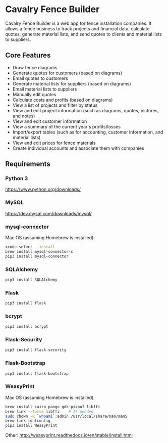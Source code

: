 # Cavalry Fence Builder

Cavalry Fence Builder is a web app for fence installation companies. It allows a fence business to track projects and financial data, calculate quotes, generate material lists, and send quotes to clients and material lists to suppliers.

## Core Features

* Draw fence diagrams
* Generate quotes for customers (based on diagrams)
* Email quotes to customers
* Generate material lists for suppliers (based on diagrams)
* Email material lists to suppliers
* Manually edit quotes
* Calculate costs and profits (based on diagrams)
* View a list of projects and filter by status
* View and edit project information (such as diagrams, quotes, pictures, and notes)
* View and edit customer information
* View a summary of the current year's profits/losses
* Import/export tables (such as for accounting, customer information, and material lists)
* View and edit prices for fence materials
* Create individual accounts and associate them with companies

## Requirements

### Python 3

https://www.python.org/downloads/

### MySQL

https://dev.mysql.com/downloads/mysql/

### mysql-connector

Mac OS (assuming Homebrew is installed):
```bash
xcode-select --install
brew install mysql-connector-c
pip3 install mysql-connector
```

### SQLAlchemy

```bash
pip3 install SQLAlchemy
```

### Flask

```bash
pip3 install flask
```

### bcrypt

```bash
pip3 install bcrypt
```

### Flask-Security

```bash
pip3 install flask-security
```

### Flask-Bootstrap

```bash
pip3 install flask-bootstrap
```

### WeasyPrint

Mac OS (assuming Homebrew is installed):
```bash
brew install cairo pango gdk-pixbuf libffi
brew link --force libffi    # If needed
sudo chown -R `whoami`:admin /usr/local/share/man/man5
brew link fontconfig
pip3 install WeasyPrint
```

Other:
http://weasyprint.readthedocs.io/en/stable/install.html